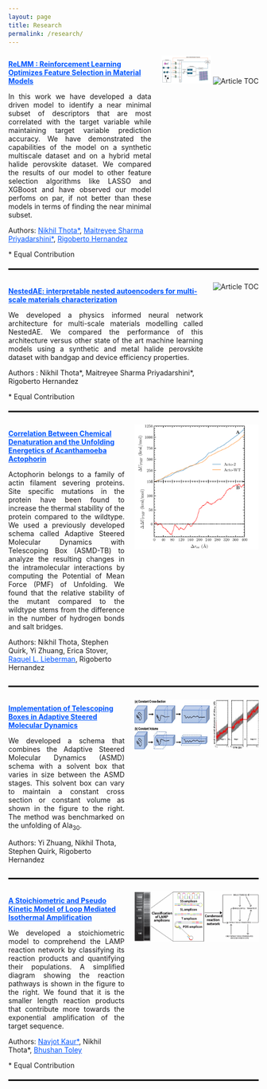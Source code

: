```yaml
---
layout: page
title: Research
permalink: /research/
---
```


<div style="display: flex; align-items: flex-start; margin-bottom: 20px;">
  <div style="flex: 1;">
    <p><strong><a href="https://doi.org/10.1016/j.bpj.2022.11.2941" style="color: #0055ff">
      ReLMM : Reinforcement Learning Optimizes Feature Selection in Material Models
    </a></strong></p>
    <p align='justify'> In this work we have developed a data driven model 
	to identify a near minimal subset of descriptors that are most correlated 
	with the target variable while maintaining target variable prediction accuracy. 
	We have demonstrated the capabilities of the model on a synthetic multiscale 
	dataset and on a hybrid metal halide perovskite dataset. We compared the results 
	of our model to other feature selection algorithms like LASSO and XGBoost and 
	have observed our model perfoms on par, if not better than these
	models in terms of finding the near minimal subset.</p>
    <p>Authors: <a href="https://scholar.google.com/citations?user=2ewiheKHM4gC&hl=en" style="color: #0055ff">Nikhil Thota*</a>, 
                  <a href="https://scholar.google.com/citations?user=gH4cHSYAAAAJ&hl=en" style="color: #0055ff">Maitreyee Sharma Priyadarshini*</a>, 
                  <a href="https://scholar.google.com/citations?hl=en&user=dFKxViMAAAAJ" style="color: #0055ff">Rigoberto Hernandez</a>
    </p>
    * Equal Contribution
  </div>
  <div style="margin-left: 20px; margin-top: 5px">
    <img src="/assets/ReLMM_toc.pdf" alt="Article TOC" style="width: 100px;">
    <img alt="Article TOC" style="width: 100px;">
  </div>
</div>

<hr style="border: 1px solid black;"/>

<div style="display: flex; align-items: flex-start; margin-bottom: 20px; margin-top: 20px;">
  <div style="flex: 1;">
    <p><strong><a href="https://doi.org/10.1039/D3MH01484C" style="color: #0055ff">
      NestedAE: interpretable nested autoencoders for multi-scale materials characterization
    </a></strong></p>
    <p align='justify'>We developed a physics informed 
    neural network architecture for multi-scale materials
    modelling called NestedAE. We compared the performance 
    of this architecture versus other state of the art 
    machine learning models using a
    synthetic and metal halide perovskite dataset with 
    bandgap and device efficiency properties.</p>
    <p> Authors : Nikhil Thota*, 
                  Maitreyee Sharma Priyadarshini*, 
                  Rigoberto Hernandez
    </p>
    * Equal Contribution
  </div>
  <div style="margin-left: 20px; margin-top:5px">
    <img src="/assets/NestedAE_toc.pdf" alt="Article TOC" style="width: 250px; height: 125px">
  </div>
</div>

<hr style="border: 1px solid black;"/>

<div style="display: flex; align-items: flex-start; margin-bottom: 10px; margin-top: 20px">
  <div style="flex: 1;">
    <p><strong><a href="https://doi.org/10.1016/j.bpj.2022.11.2941" style="color: #0055ff">
      Correlation Between Chemical Denaturation and the Unfolding Energetics of Acanthamoeba Actophorin
    </a></strong></p>
    <p align='justify'>Actophorin belongs to a family
    of actin filament severing proteins. Site specific
    mutations in the protein have been found to increase the
    thermal stability of the protein compared to the wildtype.
    We used a previously developed schema called Adaptive Steered Molecular
    Dynamics with Telescoping Box (ASMD-TB) to analyze the 
    resulting changes in the intramolecular interactions 
    by computing the Potential of Mean Force (PMF)
    of Unfolding. We found that the relative stability 
    of the mutant compared to the wildtype stems from
    the difference in the number of hydrogen bonds and salt bridges.</p>
    <p>Authors: Nikhil Thota,
                Stephen Quirk,
                Yi Zhuang,
                Erica Stover,
                <a href="https://scholar.google.com/citations?user=qmtLr9kAAAAJ&hl=en&oi=ao" style="color: #0055ff">Raquel L. Lieberman</a>,
                Rigoberto Hernandez
    </p>
  </div>
  <div style="margin-left: 20px; margin-top: 5px">
    <img src="/assets/acto_toc.pdf" alt="Article TOC" style="width: 250px; height: 250px">
  </div>
</div>

<hr style="border: 1px solid black;"/>

<div style="display: flex; align-items: flex-start; margin-bottom: 10px; margin-top: 20px">
  <div style="flex: 1;">
    <p><strong><a href="https://doi.org/10.1021/acs.jctc.2c00498" style="color: #0055ff">
      Implementation of Telescoping Boxes in Adaptive Steered Molecular Dynamics
    </a></strong></p>
    <p align='justify'> We developed a schema that combines the
    Adaptive Steered Molecular Dynamics (ASMD) schema with a solvent
    box that varies in size between the ASMD stages. This solvent
    box can vary to maintain a constant cross section or constant
    volume as shown in the figure to the right. The method
    was benchmarked on the unfolding of Ala<sub>30</sub>.
    </p>
    <p>Authors: Yi Zhuang,
                Nikhil Thota,
                Stephen Quirk,
                Rigoberto Hernandez
    </p>
  </div>
  <div style="margin-left: 20px; margin-top: 5px">
    <img src="/assets/ASMD-TB_toc.pdf" alt="Article TOC" style="width: 250px; height: 100px">
  </div>
</div>

<hr style="border: 1px solid black;"/>

<div style="display: flex; align-items: flex-start; margin-bottom: 20px; margin-top: 20px">
  <div style="flex: 1;">
    <p><strong><a href="https://doi.org/10.1016/j.csbj.2020.08.020" style="color: #0055ff">
      A Stoichiometric and Pseudo Kinetic Model of Loop Mediated Isothermal Amplification
    </a></strong></p>
    <p align='justify'> 
    We developed a stoichiometric model to comprehend
    the LAMP reaction network by classifying its reaction
    products and quantifying their populations. A simplified
    diagram showing the reaction pathways is shown in the
    figure to the right. We found that it is the smaller
    length reaction products that contribute more towards
    the exponential amplification of the target sequence.
    </p>
    <p>Authors: <a href="https://scholar.google.com/citations?user=VZbTwt4AAAAJ&hl=en" style="color: #0055ff">Navjot Kaur*</a>,
                Nikhil Thota*,
                <a href="https://scholar.google.com/citations?hl=en&user=BLDPdAIAAAAJ" style="color: #0055ff"> Bhushan Toley</a>
    </p>
    * Equal Contribution
  </div>
  <div style="margin-left: 20px; margin-top: 5px">
    <img src="/assets/LAMP_toc.pdf" alt="Article TOC" style="width: 250px; height: 100px">
  </div>
</div>

<hr style="border: 1px solid black;"/>

